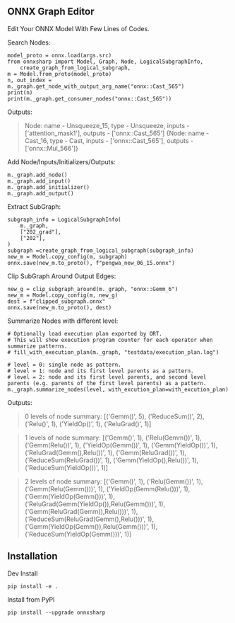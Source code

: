 
## ONNX Graph Editor

Edit Your ONNX Model With Few Lines of Codes.

Search Nodes:

    model_proto = onnx.load(args.src)
    from onnxsharp import Model, Graph, Node, LogicalSubgraphInfo,
        create_graph_from_logical_subgraph,
    m = Model.from_proto(model_proto)
    n, out_index = m._graph.get_node_with_output_arg_name("onnx::Cast_565")
    print(n)
    print(m._graph.get_consumer_nodes("onnx::Cast_565"))

Outputs:

> Node: name - Unsqueeze_15, type - Unsqueeze, inputs - ['attention_mask1'], outputs - ['onnx::Cast_565']
> {Node: name - Cast_16, type - Cast, inputs - ['onnx::Cast_565'], outputs - ['onnx::Mul_566']}

Add Node/Inputs/Initializers/Outputs:

    m._graph.add_node()
    m._graph.add_input()
    m._graph.add_initializer()
    m._graph.add_output()


Extract SubGraph:

    subgraph_info = LogicalSubgraphInfo(
        m._graph,
        ["202_grad"],
        ["202"],
    )
    subgraph =create_graph_from_logical_subgraph(subgraph_info)
    new_m = Model.copy_config(m, subgraph)
    onnx.save(new_m.to_proto(), f"pengwa_new_06_15.onnx")

Clip SubGraph Around Output Edges:

    new_g = clip_subgraph_around(m._graph, "onnx::Gemm_6")
    new_m = Model.copy_config(m, new_g)
    dest = f"clipped_subgraph.onnx"
    onnx.save(new_m.to_proto(), dest)

Summarize Nodes with different level:

    # Optionally load execution plan exported by ORT.
    # This will show execution program counter for each operator when summarize patterns.
    # fill_with_execution_plan(m._graph, "testdata/execution_plan.log")

    # level = 0: single node as pattern.
    # level = 1: node and its first level parents as a pattern.
    # level = 2: node and its first level parents, and second level parents (e.g. parents of the first level parents) as a pattern.
    m._graph.summarize_nodes(level, with_excution_plan=with_excution_plan)

Outputs:

> 0 levels of node summary:
    [('Gemm()', 5),
    ('ReduceSum()', 2),
    ('Relu()', 1),
    ('YieldOp()', 1),
    ('ReluGrad()', 1)]

> 1 levels of node summary:
    [('Gemm()', 1),
    ('Relu(Gemm())', 1),
    ('Gemm(Relu())', 1),
    ('YieldOp(Gemm())', 1),
    ('Gemm(YieldOp())', 1),
    ('ReluGrad(Gemm(),Relu())', 1),
    ('Gemm(ReluGrad())', 1),
    ('ReduceSum(ReluGrad())', 1),
    ('Gemm(YieldOp(),Relu())', 1),
    ('ReduceSum(YieldOp())', 1)]

> 2 levels of node summary:
    [('Gemm()', 1),
    ('Relu(Gemm())', 1),
    ('Gemm(Relu(Gemm()))', 1),
    ('YieldOp(Gemm(Relu()))', 1),
    ('Gemm(YieldOp(Gemm()))', 1),
    ('ReluGrad(Gemm(YieldOp()),Relu(Gemm()))', 1),
    ('Gemm(ReluGrad(Gemm(),Relu()))', 1),
    ('ReduceSum(ReluGrad(Gemm(),Relu()))', 1),
    ('Gemm(YieldOp(Gemm()),Relu(Gemm()))', 1),
    ('ReduceSum(YieldOp(Gemm()))', 1)]

## Installation

Dev Install

    pip install -e .

Install from PyPI

    pip install --upgrade onnxsharp
